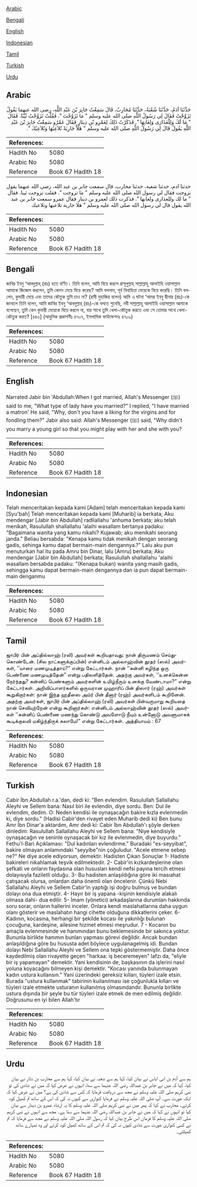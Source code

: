 [Arabic](#arabic)

[Bengali](#bengali)

[English](#english)

[Indonesian](#indonesian)

[Tamil](#tamil)

[Turkish](#turkish)

[Urdu](#urdu)

## Arabic


<div dir="rtl" lang="ar" style={{fontSize:'larger',backgroundColor:'#f8f9fa',padding:20}}>
حَدَّثَنَا آدَمُ، حَدَّثَنَا شُعْبَةُ، حَدَّثَنَا مُحَارِبٌ، قَالَ سَمِعْتُ جَابِرَ بْنَ عَبْدِ اللَّهِ، رضى الله عنهما يَقُولُ تَزَوَّجْتُ فَقَالَ لِي رَسُولُ اللَّهِ صلى الله عليه وسلم ‏"‏ مَا تَزَوَّجْتَ ‏"‏‏.‏ فَقُلْتُ تَزَوَّجْتُ ثَيِّبًا‏.‏ فَقَالَ ‏"‏ مَا لَكَ وَلِلْعَذَارَى وَلِعَابِهَا ‏"‏‏.‏ فَذَكَرْتُ ذَلِكَ لِعَمْرِو بْنِ دِينَارٍ فَقَالَ عَمْرٌو سَمِعْتُ جَابِرَ بْنَ عَبْدِ اللَّهِ يَقُولُ قَالَ لِي رَسُولُ اللَّهِ صلى الله عليه وسلم ‏"‏ هَلاَّ جَارِيَةً تُلاَعِبُهَا وَتُلاَعِبُكَ ‏"‏‏.‏
</div>
<div style={{backgroundColor:'#f8f9fa',padding:20, marginBottom: 10}}><table> <thead> <tr> <th>References:</th> <th></th> </tr> </thead> <tbody><tr><td>Hadith No</td><td>5080</td></tr><tr><td>Arabic No</td><td>5080</td></tr><tr><td>Reference</td><td>Book 67 Hadith 18</td></tr></tbody></table></div>


<div dir="rtl" lang="ar" style={{fontSize:'larger',backgroundColor:'#f8f9fa',padding:20}}>
حدثنا ادم، حدثنا شعبة، حدثنا محارب، قال سمعت جابر بن عبد الله، رضى الله عنهما يقول تزوجت فقال لي رسول الله صلى الله عليه وسلم " ما تزوجت ". فقلت تزوجت ثيبا. فقال " ما لك وللعذارى ولعابها ". فذكرت ذلك لعمرو بن دينار فقال عمرو سمعت جابر بن عبد الله يقول قال لي رسول الله صلى الله عليه وسلم " هلا جارية تلاعبها وتلاعبك
</div>
<div style={{backgroundColor:'#f8f9fa',padding:20, marginBottom: 10}}><table> <thead> <tr> <th>References:</th> <th></th> </tr> </thead> <tbody><tr><td>Hadith No</td><td>5080</td></tr><tr><td>Arabic No</td><td>5080</td></tr><tr><td>Reference</td><td>Book 67 Hadith 18</td></tr></tbody></table></div>

## Bengali


<div dir="ltr" lang="bn" style={{fontSize:'larger',backgroundColor:'#f8f9fa',padding:20}}>
জাবির ইবনু ‘আবদুল্লাহ্ (রাঃ) হতে বর্ণিত। তিনি বলেন, আমি বিয়ে করলে রাসূলুল্লাহ্ সাল্লাল্লাহু আলাইহি ওয়াসাল্লাম আমাকে জিজ্ঞেস করলেন, তুমি কেমন মেয়ে বিয়ে করেছ? আমি বললাম, পূর্ব বিবাহিতা মেয়েকে বিয়ে করেছি। তিনি বললেন, কুমারী মেয়ে এবং তাদের কৌতুক তুমি চাও না? (রাবী মুহাজির বলেন) আমি এ ঘটনা ‘আমর ইবনু দ্বীনার (রাঃ)-কে জানালে তিনি বলেন, আমি জাবির ইবনু ‘আবদুল্লাহ্ (রাঃ)-কে বলতে শুনেছি, নবী সাল্লাল্লাহু আলাইহি ওয়াসাল্লাম আমাকে বলেছেন, তুমি কেন কুমারী মেয়েকে বিয়ে করলে না, যার সাথে তুমি খেলা-কৌতুক করতে এবং সে তোমার সাথে খেলা-কৌতুক করত? [৪৪৩] (আধুনিক প্রকাশনীঃ ৪৭০৭, ইসলামিক ফাউন্ডেশনঃ ৪৭০৯)
</div>
<div style={{backgroundColor:'#f8f9fa',padding:20, marginBottom: 10}}><table> <thead> <tr> <th>References:</th> <th></th> </tr> </thead> <tbody><tr><td>Hadith No</td><td>5080</td></tr><tr><td>Arabic No</td><td>5080</td></tr><tr><td>Reference</td><td>Book 67 Hadith 18</td></tr></tbody></table></div>

## English


<div dir="ltr" lang="en" style={{fontSize:'larger',backgroundColor:'#f8f9fa',padding:20}}>
Narrated Jabir bin 'Abdullah:When I got married, Allah's Messenger (ﷺ) said to me, "What type of lady have you married?" I replied, "I have married a matron' He said, "Why, don't you have a liking for the virgins and for fondling them?" Jabir also said: Allah's Messenger (ﷺ) said, "Why didn't you marry a young girl so that you might play with her and she with you?
</div>
<div style={{backgroundColor:'#f8f9fa',padding:20, marginBottom: 10}}><table> <thead> <tr> <th>References:</th> <th></th> </tr> </thead> <tbody><tr><td>Hadith No</td><td>5080</td></tr><tr><td>Arabic No</td><td>5080</td></tr><tr><td>Reference</td><td>Book 67 Hadith 18</td></tr></tbody></table></div>

## Indonesian


<div dir="ltr" lang="id" style={{fontSize:'larger',backgroundColor:'#f8f9fa',padding:20}}>
Telah menceritakan kepada kami [Adam] telah menceritakan kepada kami [Syu'bah] Telah menceritakan kepada kami [Muharib] ia berkata; Aku mendengar [Jabir bin Abdullah] radliallahu 'anhuma berkata; aku telah menikah, Rasulullah shallallahu 'alaihi wasallam bertanya padaku: "Bagaimana wanita yang kamu nikahi? Kujawab; aku menikahi seorang janda." Beliau bersabda: "Kenapa kamu tidak menikah dengan seorang gadis, sehinga kamu dapat bermain-main dengannya.?" Lalu aku pun menuturkan hal itu pada Amru bin Dinar, lalu [Amru] berkata; Aku mendengar [Jabir bin Abdullah] berkata; Rasulullah shallallahu 'alaihi wasallam bersabda padaku: "(Kenapa bukan) wanita yang masih gadis, sehingga kamu dapat bermain-main dengannya dan ia pun dapat bermain-main denganmu
</div>
<div style={{backgroundColor:'#f8f9fa',padding:20, marginBottom: 10}}><table> <thead> <tr> <th>References:</th> <th></th> </tr> </thead> <tbody><tr><td>Hadith No</td><td>5080</td></tr><tr><td>Arabic No</td><td>5080</td></tr><tr><td>Reference</td><td>Book 67 Hadith 18</td></tr></tbody></table></div>

## Tamil


<div dir="ltr" lang="ta" style={{fontSize:'larger',backgroundColor:'#f8f9fa',padding:20}}>
ஜாபிர் பின் அப்தில்லாஹ் (ரலி) அவர்கள் கூறியதாவது: நான் திருமணம் செய்துகொண்டேன். (சில நாட்களுக்குப்பின்) என்னிடம் அல்லாஹ்வின் தூதர் (ஸல்) அவர்கள், ‘‘யாரை மணமுடித்தாய்?” என்று கேட்டார்கள். நான் ‘‘கன்னி கழிந்த ஒரு பெண்ணை மணமுடித்தேன்” என்று பதிலளித்தேன். அதற்கு அவர்கள், ‘‘உனக்கென்ன நேர்ந்தது? கன்னிப் பெண்களும் அவர்களின் உமிழ்நீரும் உனக்கு வேண்டாமா?” என்று கேட்டார்கள். அறிவிப்பாளர்களில் ஒருவரான முஹாரிப் பின் திஸார் (ரஹ்) அவர்கள் கூறுகிறார்கள்: நான் இந்த ஹதீஸை அம்ர் பின் தீனார் (ரஹ்) அவர்களிடம் கூறினேன். அதற்கு அவர்கள், ஜாபிர் பின் அப்தில்லாஹ் (ரலி) அவர்கள் பின்வருமாறு கூறியதை நான் செவியுற்றேன் என்று கூறினார்கள்: என்னிடம் அல்லாஹ்வின் தூதர் (ஸல்) அவர்கள் ‘‘கன்னிப் பெண்ணை மணந்து கொண்டு அவளோடு நீயும் உன்னோடு அவளுமாகக் கூடிக்குலவி மகிழ்ந்திருக் கலாமே!” என்று கேட்டார்கள். அத்தியாயம் : 67
</div>
<div style={{backgroundColor:'#f8f9fa',padding:20, marginBottom: 10}}><table> <thead> <tr> <th>References:</th> <th></th> </tr> </thead> <tbody><tr><td>Hadith No</td><td>5080</td></tr><tr><td>Arabic No</td><td>5080</td></tr><tr><td>Reference</td><td>Book 67 Hadith 18</td></tr></tbody></table></div>

## Turkish


<div dir="ltr" lang="tr" style={{fontSize:'larger',backgroundColor:'#f8f9fa',padding:20}}>
Cabir İbn Abdullah r.a.'dan, dedi ki: "Ben evlendim. Rasulullah Sallallahu Aleyhi ve Sellem bana: Nasıl biri ile evlendin, diye sordu. Ben: Dul ile evlendim, dedim. O: Neden kendisi ile oynaşacağın bakire kızla evlenmedin ki, diye sordu." (Hadisi Cabir'den rivayet eden Muharib dedi ki) Ben bunu Amr İbn Dinar'a aktardım, Amr dedi ki: Cabir İbn Abdullah'ı şöyle derken dinledim: Rasulullah Sallallahu Aleyhi ve Sellem bana: "Niye kendisiyle oynaşacağın ve seninle oynaşacak bir kız ile evlenmedin, diye buyurdu." Fethu'l-Bari Açıklaması: "Dul kadınları evlendirme." Buradaki "es-seyyibat", bakire olmayan anlamındaki "seyyibe"nin çoğuludur. "Acele etmene sebep ne?" Ne diye acele ediyorsun, demektir. Hadisten Çıkan Sonuçlar 1- Hadiste bakireleri nikahlamak teşvik edilmektedir. 2- Cabir'in kızkardeşlerine olan şefkati ve onların faydasına olan hususları kendi nefsi payına tercih etmesi dolayısıyla faziletli olduğu. 3- Bu hadisten anlaşıldığına göre iki masıahat çatışacak olursa, onlardan daha önemli olan öncelenir. Çünkü Nebi Sallallahu Aleyhi ve Sellem Cabir'in yaptığı işi doğru bulmuş ve bundan dolayı ona dua etmiştir. 4- Hayır bir iş yapana -kişinin kendisiyle alakalı olmasa dahi- dua edilir. 5- İmam (yönetici) arkadaşlarına durumları hakkında soru sorar, onların hallerini inceler. Onlara kendi maslahatlarına daha uygun olanı gösterir ve maslahatın hangi cihette olduğuna dikkatlerini çeker. 6- Kadının, kocasına, herhangi bir şekilde kocası ile yakınlığı bulunan çocuğuna, kardeşine, ailesine hizmet etmesi meşrudur. 7 - Kocanın bu amaçla evlenmesinde ve hanımından bunu beklemesinde bir sakınca yoktur. Bununla birlikte hanımın bunları yapması görevi değildir. Ancak bundan anlaşıldığına göre bu hususta adet böylece uygulanagelmiş idi. Bundan dolayı Nebi Sallallahu Aleyhi ve Sellem ona tepki göstermemiştir. Daha önce kaydedilmiş olan rivayette geçen "harkaa: iş beceremeyen" lafzı da, "eliyle bir iş yapamayan" demektir. Yani kendisinin de, başkasının da işlerini nasıl yoluna koyacağını bilmeyen kişi demektir. "Kocası yanında bulunmayan kadın ustura kullansın." Yani üzerindeki gereksiz kılları, tüyleri izale etsin. Burada "ustura kullanmak" tabirinin kuilanılması ise çoğunlukla kılları ve tüyleri izale etmekte usturanın kullanılmış olmasındandır. Bununla birlikte ustura dışında bir şeyle bu tür tüyleri izale etmek de men edilmiş değildir. Doğrusunu en iyi bilen Allah'tır
</div>
<div style={{backgroundColor:'#f8f9fa',padding:20, marginBottom: 10}}><table> <thead> <tr> <th>References:</th> <th></th> </tr> </thead> <tbody><tr><td>Hadith No</td><td>5080</td></tr><tr><td>Arabic No</td><td>5080</td></tr><tr><td>Reference</td><td>Book 67 Hadith 18</td></tr></tbody></table></div>

## Urdu


<div dir="rtl" lang="ur" style={{fontSize:'larger',backgroundColor:'#f8f9fa',padding:20}}>
ہم سے آدم بن ابی ایاس نے بیان کیا، کہا ہم سے شعبہ نے بیان کیا، کہا ہم سے محارب بن دثار نے بیان کیا، کہا کہ میں نے جابر بن عبداللہ رضی اللہ عنہما سے سنا، انہوں نے عرض کیا کہ میں نے شادی کی تو نبی کریم صلی اللہ علیہ وسلم نے مجھ سے دریافت فرمایا کہ کس سے شادی کی ہے؟ میں نے عرض کیا کہ ایک عورت سے۔ آپ صلی اللہ علیہ وسلم نے فرمایا کنواری سے کیوں نہ کی کہ اس کے ساتھ تم کھیل کود کرتے۔ محارب نے کہا کہ پھر میں نے نبی کریم صلی اللہ علیہ وسلم کا یہ ارشاد عمرو بن دینار سے بیان کیا تو انہوں نے کہا کہ میں نے جابر بن عبداللہ رضی اللہ عنہما سے سنا ہے۔ مجھ سے انہوں نے نبی کریم صلی اللہ علیہ وسلم کا فرمان اس طرح بیان کیا کہ رسول اللہ صلی اللہ علیہ وسلم نے مجھ سے فرمایا کہ تم نے کسی کنواری عورت سے شادی کیوں نہ کی کہ تم اس کے ساتھ کھیل کود کرتے اور وہ تمہارے ساتھ کھیلتی۔
</div>
<div style={{backgroundColor:'#f8f9fa',padding:20, marginBottom: 10}}><table> <thead> <tr> <th>References:</th> <th></th> </tr> </thead> <tbody><tr><td>Hadith No</td><td>5080</td></tr><tr><td>Arabic No</td><td>5080</td></tr><tr><td>Reference</td><td>Book 67 Hadith 18</td></tr></tbody></table></div>